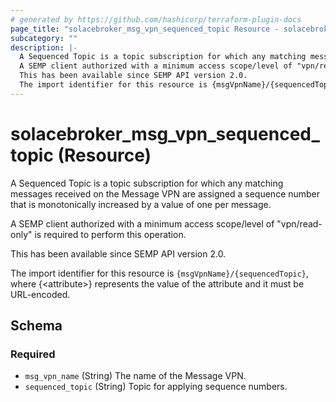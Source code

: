 ```yaml
---
# generated by https://github.com/hashicorp/terraform-plugin-docs
page_title: "solacebroker_msg_vpn_sequenced_topic Resource - solacebroker"
subcategory: ""
description: |-
  A Sequenced Topic is a topic subscription for which any matching messages received on the Message VPN are assigned a sequence number that is monotonically increased by a value of one per message.
  A SEMP client authorized with a minimum access scope/level of "vpn/read-only" is required to perform this operation.
  This has been available since SEMP API version 2.0.
  The import identifier for this resource is {msgVpnName}/{sequencedTopic}, where {&lt;attribute&gt;} represents the value of the attribute and it must be URL-encoded.
---
```


# solacebroker_msg_vpn_sequenced_topic (Resource)

A Sequenced Topic is a topic subscription for which any matching messages received on the Message VPN are assigned a sequence number that is monotonically increased by a value of one per message.



A SEMP client authorized with a minimum access scope/level of "vpn/read-only" is required to perform this operation.

This has been available since SEMP API version 2.0.

The import identifier for this resource is `{msgVpnName}/{sequencedTopic}`, where {&lt;attribute&gt;} represents the value of the attribute and it must be URL-encoded.



<!-- schema generated by tfplugindocs -->
## Schema

### Required

- `msg_vpn_name` (String) The name of the Message VPN.
- `sequenced_topic` (String) Topic for applying sequence numbers.
